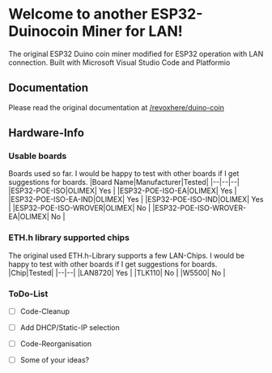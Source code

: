 # Welcome to another ESP32-Duinocoin Miner for LAN!

The original ESP32 Duino coin miner modified for ESP32 operation with LAN connection.
Built with Microsoft Visual Studio Code and Platformio

## Documentation

Please read the original documentation at [/revoxhere/duino-coin](https://github.com/revoxhere/duino-coin)

## Hardware-Info
### Usable boards
Boards used so far.
I would be happy to test with other boards if I get suggestions for boards.
|Board Name|Manufacturer|Tested|
|--|--|--|
|ESP32-POE-ISO|OLIMEX| Yes |
|ESP32-POE-ISO-EA|OLIMEX| Yes |
|ESP32-POE-ISO-EA-IND|OLIMEX| Yes |
|ESP32-POE-ISO-IND|OLIMEX| Yes |
|ESP32-POE-ISO-WROVER|OLIMEX| No |
|ESP32-POE-ISO-WROVER-EA|OLIMEX| No |

### ETH.h library supported chips
The original used ETH.h-Library supports a few LAN-Chips. 
I would be happy to test with other boards if I get suggestions for boards.
|Chip|Tested|
|--|--|
|LAN8720| Yes |
|TLK110| No |
|W5500| No |

### ToDo-List
- [ ] Code-Cleanup
- [ ] Add DHCP/Static-IP selection
- [ ] Code-Reorganisation

- [ ] Some of your ideas?